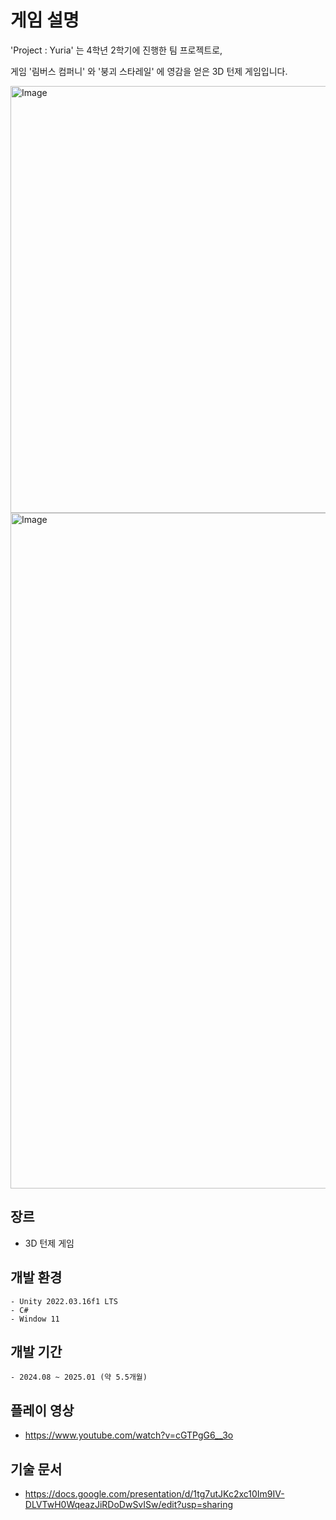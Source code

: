 # 게임 설명

'Project : Yuria' 는 4학년 2학기에 진행한 팀 프로젝트로,

게임 '림버스 컴퍼니' 와 '붕괴 스타레일' 에 영감을 얻은 3D 턴제 게임입니다.


<img width="1187" height="683" alt="Image" src="https://github.com/user-attachments/assets/602b7f76-a6e6-4f38-bc62-29e15a0ec605" />
<img width="1915" height="1081" alt="Image" src="https://github.com/user-attachments/assets/9ae20947-7be5-4ba3-8a6b-c2ec6c4e4327" />

## 장르
  - 3D 턴제 게임

## 개발 환경
	- Unity 2022.03.16f1 LTS
	- C#
	- Window 11

## 개발 기간
	- 2024.08 ~ 2025.01 (약 5.5개월)

## 플레이 영상
- https://www.youtube.com/watch?v=cGTPgG6__3o 

## 기술 문서
- https://docs.google.com/presentation/d/1tg7utJKc2xc10Im9IV-DLVTwH0WqeazJiRDoDwSvISw/edit?usp=sharing
